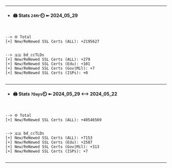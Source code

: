 

---
- #### 🖨️ **Stats** `24Hr`⏲️ ➼ 2024_05_29
```console


--> 🌐 Total
[+] New/ReNewed SSL Certs (ALL): +2195627


--> 🇧🇩 bd_ccTLDs
[+] New/ReNewed SSL Certs (ALL): +279
[+] New/ReNewed SSL Certs (Edu): +101
[+] New/ReNewed SSL Certs (Gov|Mil): +7
[+] New/ReNewed SSL Certs (ISPs): +0


```

---
- #### 🖨️ **Stats** `7Days`⏲️ ➼ 2024_05_29 <--> 2024_05_22
```console


--> 🌐 Total
[+] New/ReNewed SSL Certs (ALL): +40546569


--> 🇧🇩 bd_ccTLDs
[+] New/ReNewed SSL Certs (ALL): +7153
[+] New/ReNewed SSL Certs (Edu): +2587
[+] New/ReNewed SSL Certs (Gov|Mil): +313
[+] New/ReNewed SSL Certs (ISPs): +7


```

---


